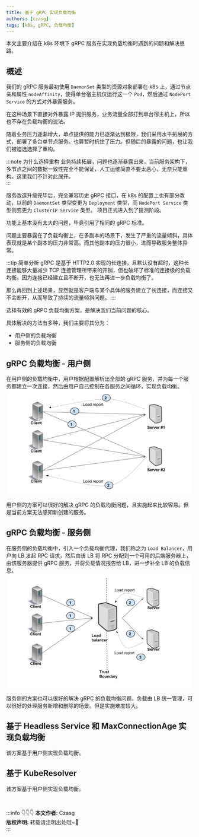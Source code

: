 ```yaml
---
title: 基于 gRPC 实现负载均衡
authors: [czasg]
tags: [k8s, gRPC, 负载均衡]
---
```


<!-- 参考自 https://www.lixueduan.com/post/grpc/13-loadbalance-on-k8s/ -->

本文主要介绍在 k8s 环境下 gRPC 服务在实现负载均衡时遇到的问题和解决思路。

<!--truncate-->

## 概述
我们的 gRPC 服务最初使用 `DaemonSet` 类型的资源对象部署在 k8s 上，通过节点亲和属性 `nodeAffinity`，使得单台宿主机仅运行这一个 `Pod`，然后通过 `NodePort Service` 的方式对外暴露服务。

在这种场景下直接对外暴露 IP 提供服务，业务流量全部打到单台宿主机上，所以也不存在负载均衡的说法。

随着业务压力逐渐增大，单点提供的能力已逐渐达到极限，我们采用水平拓展的方式，部署了多台单节点服务。也算暂时抗住了压力。但随后的暴露的问题，也让我们被迫选选择了重构。

:::note 为什么选择重构
业务持续拓展，问题也逐渐暴露出来，当前服务架构下，多节点之间的数据一致性完全不能保证，人工运维简直不要太恶心，无奈只能重构。这里我们不针对此展开。  
:::

服务改造升级完毕后，完全兼容历史 gRPC 接口，在 k8s 的配置上也有部分改动，以前的 `DaemontSet` 类型变更为 `Deployment` 类型，而 `NodePort Service` 类型则变更为 `ClusterIP Service` 类型。
项目正式进入到了提测阶段。

功能上基本没有太大的问题，毕竟引用了相同的 gRPC 标准。

问题主要暴露在了负载均衡上，在多副本的场景下，发生了严重的流量倾斜，具体表现就是某个副本的压力非常高，而其他副本的压力很小，进而导致服务整体异常。

:::tip 简单分析
gRPC 是基于 HTTP2.0 实现的长连接，且默认没有超时，这种长连接能够大量减少 TCP 连接管理所带来的开销，但也破坏了标准的连接级的负载均衡。因为连接已经建立且不断开，也无法再进一步负载均衡了。  

那么再回到上述场景，显然就是客户端与某个具体的服务建立了长连接，而连接又不会断开，从而导致了持续的流量倾斜问题。
:::

选择有效的 gRPC 负载均衡方案，是解决我们当前问题的核心。

具体解决的方法有多种，我们主要将其分为：  
* 用户侧的负载均衡
* 服务侧的负载均衡

## gRPC 负载均衡 - 用户侧
在用户侧的负载均衡中，用户根据配置解析出全部的 gRPC 服务，并为每一个服务都建立一次连接，然后由用户自己控制在各服务之间循环，实现负载均衡。
![](client-load-balancer.png)

用户侧的方案可以很好的解决 gRPC 的负载均衡问题，且实施起来比较容易。但是当前方案无法感知新创建的服务。

## gRPC 负载均衡 - 服务侧
在服务侧的负载均衡中，引入一个负载均衡代理，我们称之为 `Load Balancer`，用户向 LB 发起 RPC 请求，然后由该 LB 将 RPC 分配到一个可用的后端服务器上，
由该服务器提供 gRPC 服务，并将负载情况报告给 LB，进一步补全 LB 的负载信息。
![](server-load-balancer.png)

服务侧的方案也可以很好的解决 gRPC 的负载均衡问题，负载由 LB 统一管理，可以很好的处理服务新增和删除的场景。但是实施难度较大。


## 基于 Headless Service 和 MaxConnectionAge 实现负载均衡
该方案基于用户侧实现负载均衡。

## 基于 KubeResolver
该方案基于用户侧实现负载均衡。

<br/>

:::info 👇👇👇
**本文作者:** Czasg     
**版权声明:** 转载请注明出处哦~👮‍    
:::
